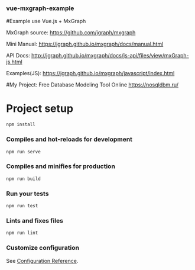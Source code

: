 ### vue-mxgraph-example

#Example use Vue.js + MxGraph

MxGraph source: https://github.com/jgraph/mxgraph

Mini Manual: https://jgraph.github.io/mxgraph/docs/manual.html

API Docs: http://jgraph.github.io/mxgraph/docs/js-api/files/view/mxGraph-js.html

Examples(JS): https://jgraph.github.io/mxgraph/javascript/index.html

#My Project:
Free Database Modeling Tool Online
https://nosqldbm.ru/

# Project setup
```
npm install
```

### Compiles and hot-reloads for development
```
npm run serve
```

### Compiles and minifies for production
```
npm run build
```

### Run your tests
```
npm run test
```

### Lints and fixes files
```
npm run lint
```

### Customize configuration
See [Configuration Reference](https://cli.vuejs.org/config/).
